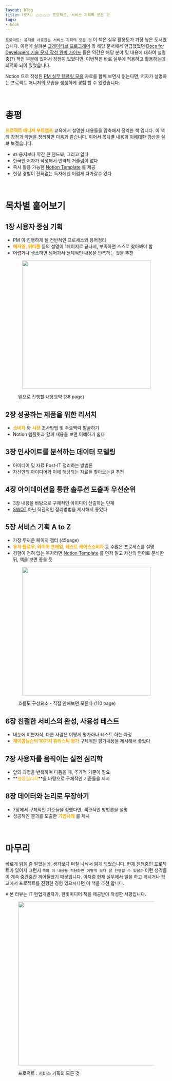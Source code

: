 ```yaml
---
layout: blog
title: (도서) ⚝⚝⚝⚝ 프로덕트, 서비스 기획의 모든 것
tags:
- book
---
```


`프로덕트: 유저를 사로잡는 서비스 기획의 모든 것` 이 책은 실무 활용도가 가장 높은 도서였습니다. 이전에 살펴본 [크레이티브 프로그래머](https://yongbeomkim.github.io/contents/creative-coding) 와 해당 문서에서 언급했었던 [Docs for Developers 기술 문서 작성 완벽 가이드](https://m.hanbit.co.kr/store/books/book_view.html?p_code=B8810771470) 들은 약간은 해당 분야 및 내용에 대하여 설명충(?) 적인 부분에 있어서 장점이 있었다면, 이번책은 바로 실무에 적용하고 활용하는데 최적화 되어 있었습니다.

Notion 으로 작성된 [PM 실무 템플릿 모음](https://kinghong.notion.site/PM-195a95b671de484f9cc633d10a6bb5bd) 자료를 함께 보면서 읽는다면, 저자가 설명하는 프로젝트 매니저의 모습을 생생하게 경험 할 수 있었습니다.

<br/>

# 총평
**<span style="color:orange">프로젝트 매니저 부트캠프</span>** 교육에서 설명한 내용들을 압축해서 정리한 책 입니다. 이 책의 강점과 약점을 정리하면 다음과 같습니다. 이어서 목차별 내용과 이에대한 감상을 살펴 보겠습니다.
- `A5` 용지보다 약간 큰 핸드북, 그리고 얇다
- 한국인 저자가 작성해서 번역체 거슬림이 없다
- 즉시 활용 가능한 [Notion Template](https://kinghong.notion.site/PM-195a95b671de484f9cc633d10a6bb5bd) 를 제공
- 현장 경험이 전혀없는 독자에겐 어렵게 다가갈수 있다

<br/>

# 목차별 훝어보기
## 1장 시용자 중심 기획
- PM 이 진행하게 될 전반적인 프로세스와 용어정리
- **<span style="color:orange">애자일, 워터폴</span>** 등의 설명이 1페이지로 끝나서, 부족하면 스스로 찾아봐야 함
- 어렵거나 생소하면 넘어가서 전체적인 내용을 반복하는 것을 추천

<figure class="align-center">
  <p style="text-align: center">
  <img width="400px" src="{{site.baseurl}}/assets/book/product02.jpg">
  <figcaption>앞으로 진행할 내용요약 (38 page)</figcaption>
  </p>
</figure>

## 2장 성공하는 제품을 위한 리서치
- **<span style="color:orange">소비자</span>** 와 **<span style="color:orange">시장</span>** 조사방법 및 주요맥락 발굴하기
- Notion 템플릿과 함께 내용을 보면 이해하기 쉽다

## 3장 인사이트를 분석하는 데이터 모델링
- 아이디어 및 자료 Post-IT 정리하는 방법론
- 자신만의 아이디어와 이에 해당되는 자료들 찾아보는걸 추천

## 4장 아이데이션을 통한 솔루션 도출과 우선순위
- 3장 내용을 바탕으로 구체적인 아이디어 산출하는 단계
- [SWOT](https://ko.wix.com/blog/post/how-to-do-a-swot-analysis) 아닌 직관적인 정리방법을 제시해서 좋았다

## 5장 서비스 기획 A to Z
- 가장 두꺼운 페이지 챕터 (45page)
- **<span style="color:orange">유저 플로우, 와이어 프레임, 테스트 케이스소비자</span>** 등 수많은 프로세스를 설명
- 경험이 전혀 없는 독자라면 [Notion Template](https://kinghong.notion.site/PM-195a95b671de484f9cc633d10a6bb5bd) 를 먼저 읽고 자신의 언어로 분석한 뒤, 책을 보면 좋을 듯

<figure class="align-center">
  <p style="text-align: center">
  <img width="400px" src="{{site.baseurl}}/assets/book/product01.jpg">
  <figcaption>흐름도 구성요소 - 직접 안해보면 모른다 (110 page)</figcaption>
  </p>
</figure>

## 6장 친절한 서비스의 완성, 사용성 테스트
- 내눈에 이쁜자식, 다른 사람은 어떻게 평가하나 테스트 하는 과정
- **<span style="color:orange">제이콥닐슨의 10가지 휴리스틱 평가</span>** 구체적인 평가내용을 제시해서 좋았다

## 7장 사용자를 움직이는 실전 심리학
- 앞의 과정을 반복하며 다듬을 때, 추가적 기준이 필요
- **<span style="color:orange">행동심리학</span>**을 바탕으로 구체적인 기준들을 제시

## 8장 데이터와 논리로 무장하기
- 7장에서 구체적인 기준들을 정했다면, 객관적인 방법론을 설명
- 성공적인 결과를 도출한 **<span style="color:orange">기업사례</span>** 를 제시

<br/>

# 마무리
빠르게 읽을 줄 알았는데, 생각보다 며칠 나눠서 읽게 되었습니다. 현재 진행중인 프로젝트가 있어서 그런지 `책의 이 내용을 적용하면 어떻게 보다 잘 진행할 수 있을까` 이런 생각들이 계속 중간중간 끼어들었기 때문입니다. 이처럼 현재 실무에서 일을 하고 계시거나 학교에서 프로젝트를 진행한 경험 있으시다면 이 책을 추천 합니다.

※ 본 리뷰는 IT 현업개발자가, 한빛미디어 책을 제공받아 작성한 서평입니다.

<figure class="align-center">
  <p style="text-align: center">
  <img width="510px" src="{{site.baseurl}}/assets/book/product-cover.jpg">
  <figcaption>프로덕트 : 서비스 기획의 모든 것</figcaption>
  </p>
</figure>
